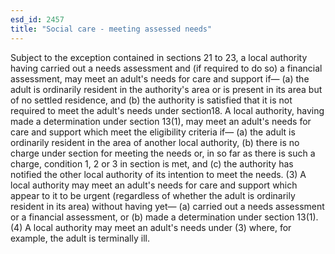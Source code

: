 ```yaml
---
esd_id: 2457
title: "Social care - meeting assessed needs"
---
```


Subject to the exception contained in sections 21 to 23, a local authority having carried out a needs assessment and (if required to do so) a financial assessment, may meet an adult's needs for care and support if—
(a) the adult is ordinarily resident in the authority's area or is present in its area but of no settled residence, and
(b) the authority is satisfied that it is not required to meet the adult's needs under section18.
A local authority, having made a determination under section 13(1), may meet an adult's needs for care and support which meet the eligibility criteria if—
(a) the adult is ordinarily resident in the area of another local authority,
(b) there is no charge under section for meeting the needs or, in so far as there is such a charge, condition 1, 2 or 3 in section is met, and
(c) the authority has notified the other local authority of its intention to meet the needs.
(3) A local authority may meet an adult's needs for care and support which appear to it to be urgent (regardless of whether the adult is ordinarily resident in its area) without having yet—
(a) carried out a needs assessment or a financial assessment, or
(b) made a determination under section 13(1).
(4) A local authority may meet an adult's needs under (3) where, for example, the adult is terminally ill.

